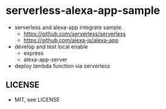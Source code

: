 # serverless-alexa-app-sample

* serverless and alexa-app integrate sample.
    * https://github.com/serverless/serverless
    * https://github.com/alexa-js/alexa-app
* develop and test local enable
    * express
    * alexa-app-server
* deploy lambda function via serverless

## LICENSE
* MIT, see LICENSE
